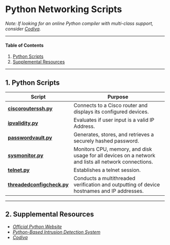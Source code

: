 # Python Networking Scripts

*Note: If looking for an online Python compiler with multi-class support, consider [Codiva](https://www.codiva.io/).*  

<hr />

#### Table of Contents
  
1. [Python Scripts](#scripts)
2. [Supplemental Resources](#supplemental)
  
<hr />
  
## 1. <a name="scripts">Python Scripts</a>
  
| Script | Purpose |  
| ---------- | ---------- |  
| [**ciscorouterssh.py**](https://github.com/chaseofthejungle/python-networking-scripts/blob/main/scripts/ciscorouterssh.py) | Connects to a Cisco router and displays its configured devices.  
| [**ipvalidity.py**](https://github.com/chaseofthejungle/python-networking-scripts/blob/main/scripts/ipvalidity.py) | Evaluates if user input is a valid IP Address.  
| [**passwordvault.py**](https://github.com/chaseofthejungle/python-networking-scripts/blob/main/scripts/passwordvault.py) | Generates, stores, and retrieves a securely hashed password.  
| [**sysmonitor.py**](https://github.com/chaseofthejungle/python-networking-scripts/blob/main/scripts/sysmonitor.py) | Monitors CPU, memory, and disk usage for all devices on a network and lists all network connections.  
| [**telnet.py**](https://github.com/chaseofthejungle/python-networking-scripts/blob/main/scripts/telnet.py) | Establishes a telnet session.  
| [**threadedconfigcheck.py**](https://github.com/chaseofthejungle/python-networking-scripts/blob/main/scripts/threadedconfigcheck.py) | Conducts a multithreaded verification and outputting of device hostnames and IP addresses.
  
<hr />
  
## 2. <a name="supplemental">Supplemental Resources</a>
  
* *[Official Python Website](https://www.python.org)*
* *[Python-Based Intrusion Detection System](https://github.com/chaseofthejungle/python-ids)*  
* *[Codiva](https://www.codiva.io/)*
